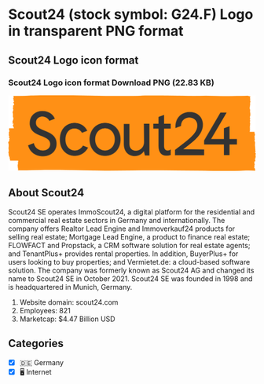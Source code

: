 # Scout24 (stock symbol: G24.F) Logo in transparent PNG format

## Scout24 Logo icon format

### Scout24 Logo icon format Download PNG (22.83 KB)

![Scout24 Logo icon format Download PNG (22.83 KB)](/img/orig/G24.F-5d9e4df5.png)

## About Scout24

Scout24 SE operates ImmoScout24, a digital platform for the residential and commercial real estate sectors in Germany and internationally. The company offers Realtor Lead Engine and Immoverkauf24 products for selling real estate; Mortgage Lead Engine, a product to finance real estate; FLOWFACT and Propstack, a CRM software solution for real estate agents; and TenantPlus+ provides rental properties. In addition, BuyerPlus+ for users looking to buy properties; and Vermietet.de: a cloud-based software solution. The company was formerly known as Scout24 AG and changed its name to Scout24 SE in October 2021. Scout24 SE was founded in 1998 and is headquartered in Munich, Germany.

1. Website domain: scout24.com
2. Employees: 821
3. Marketcap: $4.47 Billion USD


## Categories
- [x] 🇩🇪 Germany
- [x] 🖥️ Internet
